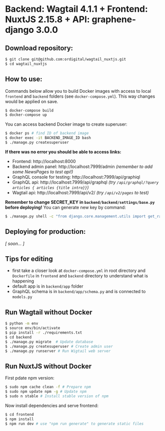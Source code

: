 # Backend: **Wagtail** 4.1.1 + Frontend: **NuxtJS** 2.15.8 + API: **graphene-django** 3.0.0


## Download repository:
```bash
$ git clone git@github.com:ordigital/wagtail_nuxtjs.git
$ cd wagtail_nuxtjs
```

## How to use:
Commands below allow you to build Docker images with access to local `frontend` and `backend` folders (see `docker-compose.yml`). This way changes would be applied on save.
```bash
$ docker-compose build
$ docker-compose up
```

You can access backend Docker image to create superuser:
```bash
$ docker ps # find ID of backend image
$ docker exec -it BACKEND_IMAGE_ID bash
$ ./manage.py createsuperuser 
```

**If there was no error you should be able to access links:**
- Frontend: http://localhost:8000
- Backend admin panel: http://localhost:7999/admin *(remember to add some NewsPages to test api!)*
- GraphQL console for testing: http://localhost:7999/api/graphiql
- GraphQL api: http://localhost:7999/api/graphql *(try `/api/graphql/?query articles { articles {title intro}}`)*
- Wagtail api: http://localhost:7999/api/v2/ *(try `/api/v2/pages` to test)*

**Remember to change SECRET_KEY in `backend/backend/settings/base.py` before deploying!**
You can generate new key by command:
```bash
$ ./manage.py shell -c "from django.core.management.utils import get_random_secret_key; print(get_random_secret_key())"
```

## Deploying for production:
*[ soon… ]*

## Tips for editing
- first take a closer look at `docker-compose.yml` in root directory and `Dockerfile` in `frontend` and `backend` directory to understand what is happening
- default app is in `backend/app` folder
- GraphQL schema is in `backend/app/schema.py` and is connected to `models.py`

## Run Wagtail without Docker
```bash
$ python -m env
$ source env/bin/activate
$ pip install -r ./requirements.txt
$ cd backend
$ ./manage.py migrate  # Update database
$ ./manage.py createsuperuser # Create admin user
$ ./manage.py runserver # Run Wigtail web server
```
## Run NuxtJS without Docker
First pdate npm version:
```bash
$ sudo npm cache clean -f # Prepare npm
$ sudo npm update npm -g # Update npm
$ sudo n stable # Install stable version of npm
```
Now install dependencies and serve frontend:
```bash
$ cd frontend
$ npm install
$ npm run dev # use "npm run generate" to generate static files
```